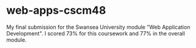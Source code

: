 # web-apps-cscm48

My final submission for the Swansea University module "Web Application Development". I scored 73% for this coursework and 77% in the overall module.
